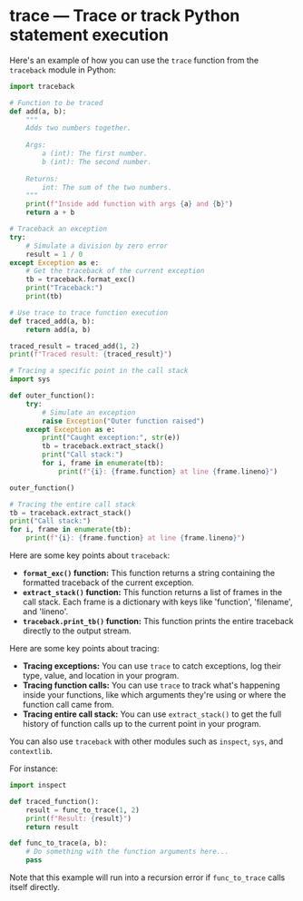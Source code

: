 # trace — Trace or track Python statement execution

Here's an example of how you can use the `trace` function from the `traceback` module in Python:

```python
import traceback

# Function to be traced
def add(a, b):
    """
    Adds two numbers together.
    
    Args:
        a (int): The first number.
        b (int): The second number.
    
    Returns:
        int: The sum of the two numbers.
    """
    print(f"Inside add function with args {a} and {b}")
    return a + b

# Traceback an exception
try:
    # Simulate a division by zero error
    result = 1 / 0
except Exception as e:
    # Get the traceback of the current exception
    tb = traceback.format_exc()
    print("Traceback:")
    print(tb)

# Use trace to trace function execution
def traced_add(a, b):
    return add(a, b)

traced_result = traced_add(1, 2)
print(f"Traced result: {traced_result}")

# Tracing a specific point in the call stack
import sys

def outer_function():
    try:
        # Simulate an exception
        raise Exception("Outer function raised")
    except Exception as e:
        print("Caught exception:", str(e))
        tb = traceback.extract_stack()
        print("Call stack:")
        for i, frame in enumerate(tb):
            print(f"{i}: {frame.function} at line {frame.lineno}")

outer_function()

# Tracing the entire call stack
tb = traceback.extract_stack()
print("Call stack:")
for i, frame in enumerate(tb):
    print(f"{i}: {frame.function} at line {frame.lineno}")
```

Here are some key points about `traceback`:

- **`format_exc()` function:** This function returns a string containing the formatted traceback of the current exception.
- **`extract_stack()` function:** This function returns a list of frames in the call stack. Each frame is a dictionary with keys like 'function', 'filename', and 'lineno'.
- **`traceback.print_tb()` function:** This function prints the entire traceback directly to the output stream.

Here are some key points about tracing:

- **Tracing exceptions:** You can use `trace` to catch exceptions, log their type, value, and location in your program.
- **Tracing function calls:** You can use `trace` to track what's happening inside your functions, like which arguments they're using or where the function call came from.
- **Tracing entire call stack:** You can use `extract_stack()` to get the full history of function calls up to the current point in your program.

You can also use `traceback` with other modules such as `inspect`, `sys`, and `contextlib`. 

For instance:

```python
import inspect

def traced_function():
    result = func_to_trace(1, 2)
    print(f"Result: {result}")
    return result

def func_to_trace(a, b):
    # Do something with the function arguments here...
    pass
```

Note that this example will run into a recursion error if `func_to_trace` calls itself directly.
